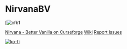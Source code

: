 # NirvanaBV

[![cfb1](https://cf.way2muchnoise.eu/versions/For%20MC_443402_latest.svg)

[Nirvana - Better Vanilla on Curseforge](https://www.curseforge.com/minecraft/modpacks/nirvana-vanilla)
[Wiki](https://github.com/jwiley17/NirvanaBV/wiki)
[Report Issues](https://github.com/jwiley17/NirvanaBV/issues)

[![ko-fi](https://ko-fi.com/img/githubbutton_sm.svg)](https://ko-fi.com/R6R329K9O)
